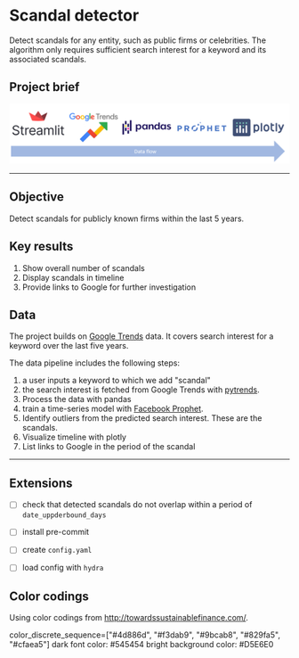 # Scandal detector

Detect scandals for any entity, such as public firms or celebrities.
The algorithm only requires sufficient search interest for a keyword and its associated scandals.

## Project brief

![](img/data-flow.png)

---
## Objective

Detect scandals for publicly known firms within the last 5 years.

## Key results

1. Show overall number of scandals
2. Display scandals in timeline
3. Provide links to Google for further investigation

## Data

The project builds on [Google Trends](https://trends.google.com/trends/?geo=GLOBAL) data. It covers search interest for a keyword over the last five years.

The data pipeline includes the following steps:

1. a user inputs a keyword to which we add "scandal"
2. the search interest is fetched from Google Trends with [pytrends](https://github.com/GeneralMills/pytrends).
3. Process the data with pandas
4. train a time-series model with [Facebook Prophet](https://facebook.github.io/prophet/).
5. Identify outliers from the predicted search interest. These are the scandals.
5. Visualize timeline with plotly
6. List links to Google in the period of the scandal



---

## Extensions

- [ ] check that detected scandals do not overlap within a period of `date_uppderbound_days`
- [ ] install pre-commit
- [ ] create `config.yaml`
- [ ] load config with `hydra`


## Color codings

Using color codings from http://towardssustainablefinance.com/.

color_discrete_sequence=["#4d886d", "#f3dab9", "#9bcab8", "#829fa5", "#cfaea5"]
dark font color: #545454
bright background color: #D5E6E0